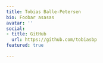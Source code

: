 ```yaml
---
title: Tobias Balle-Petersen
bio: Foobar asasas
avatar: ''
social:
- title: GitHub
  url: https://github.com/tobiasbp
featured: true

---
```

